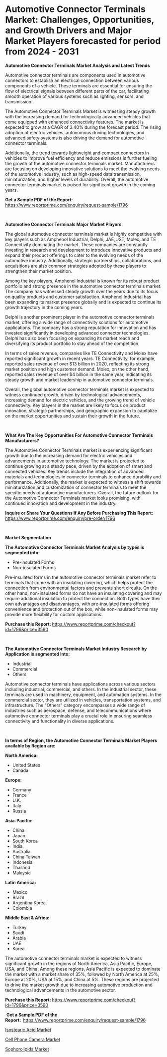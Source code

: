 <p><h1>Automotive Connector Terminals Market: Challenges, Opportunities, and Growth Drivers and Major Market Players forecasted for period from 2024 - 2031</h1></p><p><strong>Automotive Connector Terminals Market Analysis and Latest Trends</strong></p>
<p><p>Automotive connector terminals are components used in automotive connectors to establish an electrical connection between various components of a vehicle. These terminals are essential for ensuring the flow of electrical signals between different parts of the car, facilitating smooth operation of various systems such as lighting, sensors, and transmission. </p><p>The Automotive Connector Terminals Market is witnessing steady growth with the increasing demand for technologically advanced vehicles that come equipped with enhanced connectivity features. The market is expected to grow at a CAGR of 3.40% during the forecast period. The rising adoption of electric vehicles, autonomous driving technologies, and advanced safety systems is also driving the demand for automotive connector terminals. </p><p>Additionally, the trend towards lightweight and compact connectors in vehicles to improve fuel efficiency and reduce emissions is further fueling the growth of the automotive connector terminals market. Manufacturers are focusing on developing innovative solutions to meet the evolving needs of the automotive industry, such as high-speed data transmission, miniaturization, and higher levels of durability. Overall, the automotive connector terminals market is poised for significant growth in the coming years.</p></p>
<p><strong>Get a Sample PDF of the Report:&nbsp;</strong> <a href="https://www.reportprime.com/enquiry/request-sample/1796">https://www.reportprime.com/enquiry/request-sample/1796</a></p>
<p>&nbsp;</p>
<p><strong>Automotive Connector Terminals Major Market Players</strong></p>
<p><p>The global automotive connector terminals market is highly competitive with key players such as Amphenol Industrial, Delphi, JAE, JST, Molex, and TE Connectivity dominating the market. These companies are constantly investing in research and development to introduce innovative products and expand their product offerings to cater to the evolving needs of the automotive industry. Additionally, strategic partnerships, collaborations, and acquisitions are also common strategies adopted by these players to strengthen their market position.</p><p>Among the key players, Amphenol Industrial is known for its robust product portfolio and strong presence in the automotive connector terminals market. The company has witnessed steady growth over the years due to its focus on quality products and customer satisfaction. Amphenol Industrial has been expanding its market presence globally and is expected to continue its growth trajectory in the coming years.</p><p>Delphi is another prominent player in the automotive connector terminals market, offering a wide range of connectivity solutions for automotive applications. The company has a strong reputation for innovation and has invested significantly in developing advanced connector technologies. Delphi has also been focusing on expanding its market reach and diversifying its product portfolio to stay ahead of the competition.</p><p>In terms of sales revenue, companies like TE Connectivity and Molex have reported significant growth in recent years. TE Connectivity, for example, reported sales revenue of over $13 billion in 2020, reflecting its strong market position and high customer demand. Molex, on the other hand, reported sales revenue of over $4 billion in the same year, indicating its steady growth and market leadership in automotive connector terminals.</p><p>Overall, the global automotive connector terminals market is expected to witness continued growth, driven by technological advancements, increasing demand for electric vehicles, and the growing trend of vehicle connectivity. Key players in the market are likely to focus on product innovation, strategic partnerships, and geographic expansion to capitalize on the market opportunities and sustain their growth in the future.</p></p>
<p>&nbsp;</p>
<p><strong>What Are The Key Opportunities For Automotive Connector Terminals Manufacturers?</strong></p>
<p><p>The Automotive Connector Terminals market is experiencing significant growth due to the increasing demand for electric vehicles and advancements in automotive technology. The market is projected to continue growing at a steady pace, driven by the adoption of smart and connected vehicles. Key trends include the integration of advanced materials and technologies in connector terminals to enhance durability and performance. Additionally, the market is expected to witness a shift towards miniaturization and customization of connector terminals to meet the specific needs of automotive manufacturers. Overall, the future outlook for the Automotive Connector Terminals market looks promising, with continued innovation and development in the industry.</p></p>
<p><strong>Inquire or Share Your Questions If Any Before Purchasing This Report:</strong> <a href="https://www.reportprime.com/enquiry/pre-order/1796">https://www.reportprime.com/enquiry/pre-order/1796</a></p>
<p>&nbsp;</p>
<p><strong>Market Segmentation</strong></p>
<p><strong>The Automotive Connector Terminals Market Analysis by types is segmented into:</strong></p>
<p><ul><li>Pre-insulated Forms</li><li>Non-insulated Forms</li></ul></p>
<p><p>Pre-insulated forms in the automotive connector terminals market refer to terminals that come with an insulating covering, which helps protect the connection from environmental factors and prevents short circuits. On the other hand, non-insulated forms do not have an insulating covering and may require additional insulation to protect the connection. Both types have their own advantages and disadvantages, with pre-insulated forms offering convenience and protection out of the box, while non-insulated forms may provide more flexibility for custom applications.</p></p>
<p><strong>Purchase this Report:&nbsp;</strong><a href="https://www.reportprime.com/checkout?id=1796&price=3590">https://www.reportprime.com/checkout?id=1796&price=3590</a></p>
<p>&nbsp;</p>
<p><strong>The Automotive Connector Terminals Market Industry Research by Application is segmented into:</strong></p>
<p><ul><li>Industrial</li><li>Commercial</li><li>Others</li></ul></p>
<p><p>Automotive connector terminals have applications across various sectors including industrial, commercial, and others. In the industrial sector, these terminals are used in machinery, equipment, and automation systems. In the commercial sector, they are utilized in vehicles, transportation systems, and infrastructure. The "Others" category encompasses a wide range of industries such as aerospace, defense, and telecommunications where automotive connector terminals play a crucial role in ensuring seamless connectivity and functionality in diverse applications.</p></p>
<p>&nbsp;</p>
<p><strong>In terms of Region, the Automotive Connector Terminals Market Players available by Region are:</strong></p>
<p>
    <p> <strong> North America: </strong>
        <ul>
            <li>United States</li>
            <li>Canada</li>
        </ul>
        </p> 
    <p> <strong> Europe: </strong>
        <ul>
            <li>Germany</li>
            <li>France</li>
            <li>U.K.</li>
            <li>Italy</li>
            <li>Russia</li>
        </ul>
        </p> 
    <p> <strong> Asia-Pacific: </strong>
        <ul>
            <li>China</li>
            <li>Japan</li>
            <li>South Korea</li>
            <li>India</li>
            <li>Australia</li>
            <li>China Taiwan</li>
            <li>Indonesia</li>
            <li>Thailand</li>
            <li>Malaysia</li>
        </ul>
        </p> 
    <p> <strong> Latin America: </strong>
        <ul>
            <li>Mexico</li>
            <li>Brazil</li>
            <li>Argentina Korea</li>
            <li>Colombia</li>
        </ul>
        </p> 
    <p> <strong> Middle East & Africa: </strong>
        <ul>
            <li>Turkey</li>
            <li>Saudi</li>
            <li>Arabia</li>
            <li>UAE</li>
            <li>Korea</li>
        </ul>
    </p>
    </p>
<p><p>The automotive connector terminals market is expected to witness significant growth in the regions of North America, Asia Pacific, Europe, USA, and China. Among these regions, Asia Pacific is expected to dominate the market with a market share of 35%, followed by North America at 25%, Europe at 20%, USA at 15%, and China at 5%. These regions are projected to drive the market growth due to increasing automotive production and technological advancements in the automotive sector.</p></p>
<p><strong>Purchase this Report: </strong><a href="https://www.reportprime.com/checkout?id=1796&price=3590">https://www.reportprime.com/checkout?id=1796&price=3590</a></p>
<p>&nbsp;<strong>Get a Sample PDF of the Report:&nbsp;&nbsp;</strong><a href="https://www.reportprime.com/enquiry/request-sample/1796">https://www.reportprime.com/enquiry/request-sample/1796</a></p>
<p><strong></strong></p>
<p><p><a href="https://gratis-rainforest-2ca.notion.site/Isostearic-Acid-Market-Challenges-Opportunities-and-Growth-Drivers-and-Major-Market-Players-forec-f844af4fb19c4a3d800d5c63fade604d">Isostearic Acid Market</a></p><p><a href="https://github.com/shotows/Market-Research-Report-List-2/blob/main/cell-phone-camera-market.md">Cell Phone Camera Market</a></p><p><a href="https://metal-farmhouse-e95.notion.site/Sophorolipids-Market-Offer-Valuable-Insights-into-Market-Size-Market-Share-Market-Trends-and-Proj-129b75def98841f894c742d8e0cccb06">Sophorolipids Market</a></p></p>